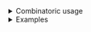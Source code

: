 <details>
<summary style="display: list-item;">Combinatoric usage</summary>

```no_run
# use bpaf::*;
#[derive(Debug, Clone)]
# #[allow(dead_code)]
pub struct Options {
    turbo: bool,
    backing: bool,
    xinerama: bool,
}

fn toggle_options(name: &'static str, help: &'static str) -> impl Parser<bool> {
    any::<String>(name)
        .help(help)
        .parse(move |s| {
            let (state, cur_name) = if let Some(rest) = s.strip_prefix('+') {
                (true, rest)
            } else if let Some(rest) = s.strip_prefix('-') {
                (false, rest)
            } else {
                return Err(format!("{} is not a toggle option", s));
            };
            if cur_name != name {
                Err(format!("{} is not a known toggle option name", cur_name))
            } else {
                Ok(state)
            }
        })
        .anywhere()
}

pub fn options() -> OptionParser<Options> {
    let backing = toggle_options("backing", "Backing status").fallback(false);
    let xinerama = toggle_options("xinerama", "Xinerama status").fallback(true);
    let turbo = short('t')
        .long("turbo")
        .help("Engage the turbo mode")
        .switch();
    construct!(Options {
        turbo,
        backing,
        xinerama,
    })
    .to_options()
}
```

</details>
<details>
<summary style="display: list-item;">Examples</summary>


This example shows how to parse some very unusual options, same style as used by Xorg
`-backing` disables backing `+backing` enables it, usual restrictions and combinations apply:
fails if present more than once, can be further transformed with combinators.
By default `xinerama` is enabled, anything else is disabled
```console
% app 
Options { turbo: false, backing: false, xinerama: true }
```

Strange things we added can be mixed with the regular options
```console
% app --turbo +backing -xinerama
Options { turbo: true, backing: true, xinerama: false }
```

As expected - order doesn't matter
```console
% app +backing --turbo
Options { turbo: true, backing: true, xinerama: true }
```

--help will try to render it but you can always `.hide` it and add your own lines
with `.header` or `.footer` methods on `OptionParser`.
```console
% app --help
Usage: [-t] [<backing>] [<xinerama>]

Available positional items:
    <backing>   Backing status
    <xinerama>  Xinerama status

Available options:
    -t, --turbo  Engage the turbo mode
    -h, --help   Prints help information
```

</details>
